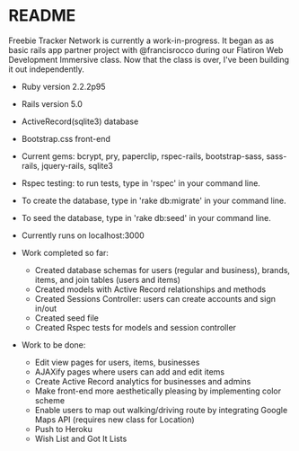 # README

Freebie Tracker Network is currently a work-in-progress. It began as as basic rails app partner project with @francisrocco during our Flatiron Web Development Immersive class. Now that the class is over, I've been building it out independently.

* Ruby version 2.2.2p95
* Rails version 5.0
* ActiveRecord(sqlite3) database
* Bootstrap.css front-end
* Current gems: bcrypt, pry, paperclip, rspec-rails, bootstrap-sass, sass-rails, jquery-rails, sqlite3
* Rspec testing: to run tests, type in 'rspec' in your command line.
* To create the database, type in 'rake db:migrate' in your command line.
* To seed the database, type in 'rake db:seed' in your command line.
* Currently runs on localhost:3000


* Work completed so far:
  * Created database schemas for users (regular and business), brands, items, and join tables (users and items)
  * Created models with Active Record relationships and methods
  * Created Sessions Controller: users can create accounts and sign in/out
  * Created seed file
  * Created Rspec tests for models and session controller

* Work to be done:
  * Edit view pages for users, items, businesses
  * AJAXify pages where users can add and edit items
  * Create Active Record analytics for businesses and admins
  * Make front-end more aesthetically pleasing by implementing color scheme
  * Enable users to map out walking/driving route by integrating Google Maps API (requires new class for Location)
  * Push to Heroku
  * Wish List and Got It Lists
